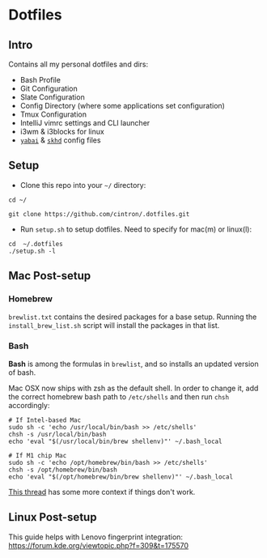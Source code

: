 # Dotfiles

## Intro

Contains all my personal dotfiles and dirs:

 - Bash Profile
 - Git Configuration
 - Slate Configuration
 - Config Directory (where some applications set configuration)
 - Tmux Configuration
 - IntelliJ vimrc settings and CLI launcher
 - i3wm & i3blocks for linux
 - [`yabai`](https://github.com/koekeishiya/yabai) & [`skhd`](https://github.com/koekeishiya/skhd/) config files

## Setup

- Clone this repo into your `~/` directory:
 ```Shell
 cd ~/

 git clone https://github.com/cintron/.dotfiles.git
 ```

- Run `setup.sh` to setup dotfiles. Need to specify for mac(m) or linux(l):

 ```
 cd  ~/.dotfiles
 ./setup.sh -l
 ```

## Mac Post-setup

### Homebrew
`brewlist.txt` contains the desired packages for a base setup. Running the `install_brew_list.sh` script will install the packages in that list.


### Bash
**Bash** is among the formulas in `brewlist`, and so installs an updated version of bash.

Mac OSX now ships with zsh as the default shell. In order to change it, add the correct homebrew bash path to `/etc/shells` and then run `chsh` accordingly:

```shell
# If Intel-based Mac
sudo sh -c 'echo /usr/local/bin/bash >> /etc/shells'
chsh -s /usr/local/bin/bash
echo 'eval "$(/usr/local/bin/brew shellenv)"' ~/.bash_local

# If M1 chip Mac
sudo sh -c 'echo /opt/homebrew/bin/bash >> /etc/shells'
chsh -s /opt/homebrew/bin/bash
echo 'eval "$(/opt/homebrew/bin/brew shellenv)"' ~/.bash_local
```

[This thread](https://apple.stackexchange.com/questions/291287/globstar-invalid-shell-option-name-on-macos-even-with-bash-4-x) has some more context if things don't work.


## Linux Post-setup

This guide helps with Lenovo fingerprint integration: https://forum.kde.org/viewtopic.php?f=309&t=175570
